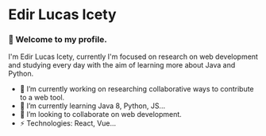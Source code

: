 <h1>Edir Lucas Icety</h1>

<h3>👋 Welcome to my profile.</h1>

I'm Edir Lucas Icety, currently I'm focused on research on web development and studying every day with the aim of learning more about Java and Python.

- 🔭 I’m currently working on researching collaborative ways to contribute to a web tool.
- 🌱 I’m currently learning Java 8, Python, JS...
- 👯 I’m looking to collaborate on web development.
- ⚡ Technologies: React, Vue...
